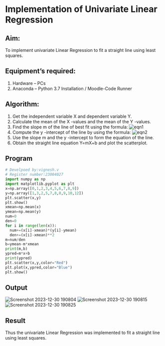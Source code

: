 # Implementation of Univariate Linear Regression
## Aim:
To implement univariate Linear Regression to fit a straight line using least squares.
## Equipment’s required:
1.	Hardware – PCs
2.	Anaconda – Python 3.7 Installation / Moodle-Code Runner
## Algorithm:
1.	Get the independent variable X and dependent variable Y.
2.	Calculate the mean of the X -values and the mean of the Y -values.
3.	Find the slope m of the line of best fit using the formula:
![eqn1](./eq1.jpg)
4.	Compute the y -intercept of the line by using the formula:
![eqn2](./eq2.jpg)  
5.	Use the slope m and the y -intercept to form the equation of the line.
6.	Obtain the straight line equation Y=mX+b and plot the scatterplot.
## Program
```python
# Develpoed by:vignesh.v
# Register number:23004027
import numpy as np
import matplotlib.pyplot as plt
x=np.array([0,1,2,3,4,5,6,7,8,9])
y=np.array([1,3,2,5,7,8,8,9,10,12])
plt.scatter(x,y)
plt.show()
xmean=np.mean(x)
ymean=np.mean(y)
num=0
den=0
for i in range(len(x)):
  num+=(x[i]-xmean)*(y[i]-ymean)
  den+=(x[i]-xmean)**2
m=num/den
b=ymean-m*xmean
print(m,b)
ypred=m*x+b
print(ypred)
plt.scatter(x,y,color="Red")
plt.plot(x,ypred,color="Blue")
plt.show()
```
## Output
![Screenshot 2023-12-30 190804](https://github.com/23004027/Univariate-Linear-Regression/assets/138956447/f41f39ee-b38b-4a81-b891-69aa694e6d08)
![Screenshot 2023-12-30 190815](https://github.com/23004027/Univariate-Linear-Regression/assets/138956447/90764387-c05f-47d7-a88b-cc009f936110)
![Screenshot 2023-12-30 190825](https://github.com/23004027/Univariate-Linear-Regression/assets/138956447/75d5a5ce-15ae-42bb-a469-c0d58ec31a53)

## Result
Thus the univariate Linear Regression was implemented to fit a straight line using least squares.
